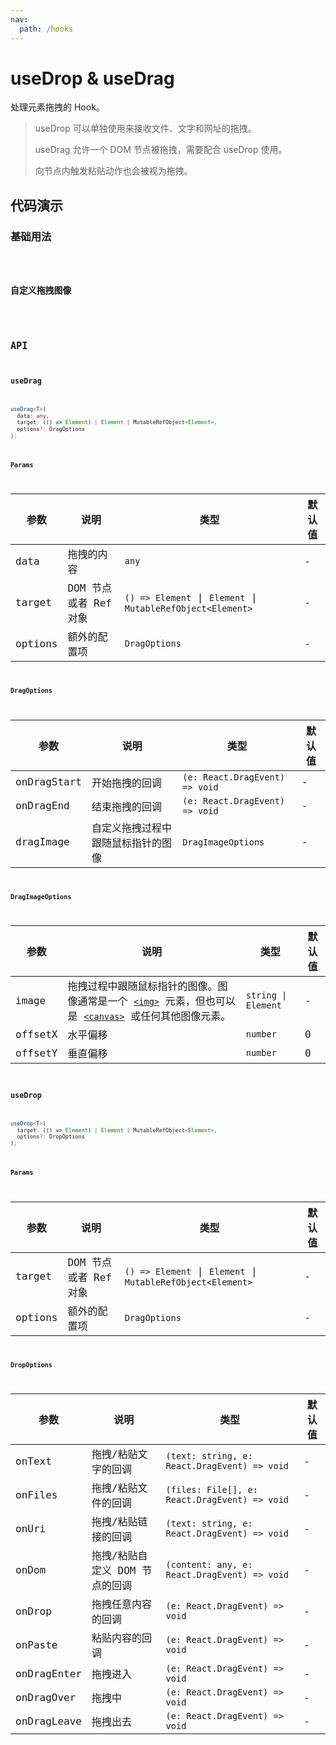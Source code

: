 ```yaml
---
nav:
  path: /hooks
---
```


# useDrop & useDrag

处理元素拖拽的 Hook。

> useDrop 可以单独使用来接收文件、文字和网址的拖拽。
>
> useDrag 允许一个 DOM 节点被拖拽，需要配合 useDrop 使用。
>
> 向节点内触发粘贴动作也会被视为拖拽。

## 代码演示

### 基础用法

<code hideActions='["CSB"]' src="./demo/demo1.tsx" />

### 自定义拖拽图像

<code hideActions='["CSB"]' src="./demo/demo2.tsx" />

## API

### useDrag

```typescript
useDrag<T>(
  data: any,
  target: (() => Element) | Element | MutableRefObject<Element>,
  options?: DragOptions
);
```

#### Params

| 参数    | 说明                  | 类型                                                        | 默认值 |
| ------- | --------------------- | ----------------------------------------------------------- | ------ |
| data    | 拖拽的内容            | `any`                                                       | -      |
| target  | DOM 节点或者 Ref 对象 | `() => Element` \| `Element` \| `MutableRefObject<Element>` | -      |
| options | 额外的配置项          | `DragOptions`                                               | -      |

#### DragOptions

| 参数        | 说明                               | 类型                           | 默认值 |
| ----------- | ---------------------------------- | ------------------------------ | ------ |
| onDragStart | 开始拖拽的回调                     | `(e: React.DragEvent) => void` | -      |
| onDragEnd   | 结束拖拽的回调                     | `(e: React.DragEvent) => void` | -      |
| dragImage   | 自定义拖拽过程中跟随鼠标指针的图像 | `DragImageOptions`             | -      |

#### DragImageOptions

| 参数    | 说明                                                                                                                                                                                                                                       | 类型                | 默认值 |
| ------- | ------------------------------------------------------------------------------------------------------------------------------------------------------------------------------------------------------------------------------------------ | ------------------- | ------ |
| image   | 拖拽过程中跟随鼠标指针的图像。图像通常是一个 [`<img>`](https://developer.mozilla.org/en-US/docs/Web/HTML/Element/img) 元素，但也可以是 [`<canvas>`](https://developer.mozilla.org/en-US/docs/Web/HTML/Element/canvas) 或任何其他图像元素。 | `string \| Element` | -      |
| offsetX | 水平偏移                                                                                                                                                                                                                                   | `number`            | 0      |
| offsetY | 垂直偏移                                                                                                                                                                                                                                   | `number`            | 0      |

### useDrop

```typescript
useDrop<T>(
  target: (() => Element) | Element | MutableRefObject<Element>,
  options?: DropOptions
);
```

#### Params

| 参数    | 说明                  | 类型                                                        | 默认值 |
| ------- | --------------------- | ----------------------------------------------------------- | ------ |
| target  | DOM 节点或者 Ref 对象 | `() => Element` \| `Element` \| `MutableRefObject<Element>` | -      |
| options | 额外的配置项          | `DragOptions`                                               | -      |

#### DropOptions

| 参数        | 说明                           | 类型                                          | 默认值 |
| ----------- | ------------------------------ | --------------------------------------------- | ------ |
| onText      | 拖拽/粘贴文字的回调            | `(text: string, e: React.DragEvent) => void`  | -      |
| onFiles     | 拖拽/粘贴文件的回调            | `(files: File[], e: React.DragEvent) => void` | -      |
| onUri       | 拖拽/粘贴链接的回调            | `(text: string, e: React.DragEvent) => void`  | -      |
| onDom       | 拖拽/粘贴自定义 DOM 节点的回调 | `(content: any, e: React.DragEvent) => void`  | -      |
| onDrop      | 拖拽任意内容的回调             | `(e: React.DragEvent) => void`                | -      |
| onPaste     | 粘贴内容的回调                 | `(e: React.DragEvent) => void`                | -      |
| onDragEnter | 拖拽进入                       | `(e: React.DragEvent) => void`                | -      |
| onDragOver  | 拖拽中                         | `(e: React.DragEvent) => void`                | -      |
| onDragLeave | 拖拽出去                       | `(e: React.DragEvent) => void`                | -      |
